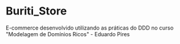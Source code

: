 # Buriti_Store

E-commerce desenvolvido utilizando as práticas do DDD no curso "Modelagem de Domínios Ricos" - Eduardo Pires
